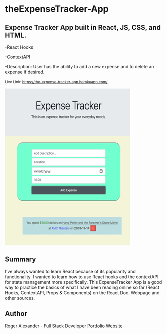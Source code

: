 # theExpenseTracker-App

<h2>Expense Tracker App built in React, JS, CSS, and HTML.</h2>

-React Hooks

-ContextAPI

-Description: User has the ability to add a new expense and to delete an expense if desired.

<small>Live Link: https://the-expense-tracker-app.herokuapp.com/</small>

<img src="images/img01.png" width="400" height="500">

<h2>Summary</h2>

I've always wanted to learn React because of its popularity and functionality. I wanted to learn how to use React hooks and the contextAPI for state management more specifically. This ExpenseTracker App is a good way to practice the basics of what I have been reading online so far (React Hooks, ContextAPI, Props & Components) on the React Doc. Webpage and other sources.

<h2>Author</h2>

Roger Alexander - Full Stack Developer <a href="http://www.douschesois.com">Portfolio Website</a>
